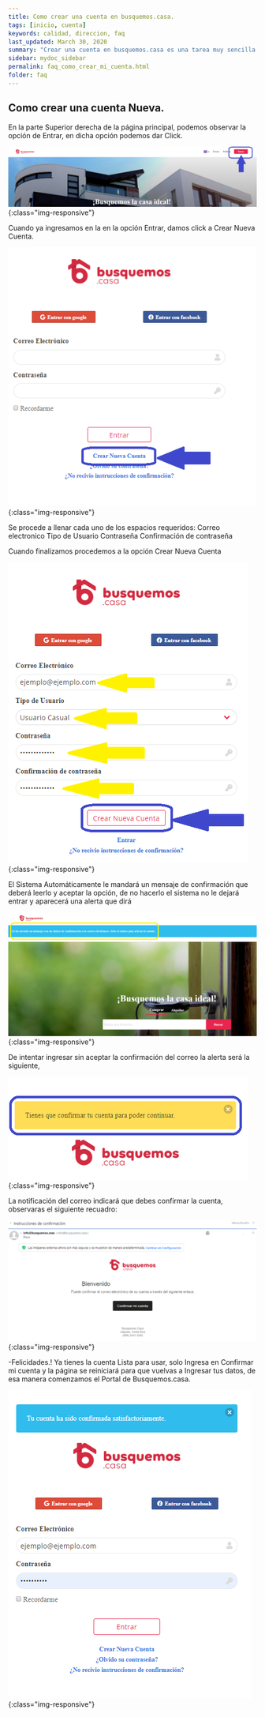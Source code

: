 ```yaml
---
title: Como crear una cuenta en busquemos.casa.
tags: [inicio, cuenta]
keywords: calidad, direccion, faq
last_updated: March 30, 2020
summary: "Crear una cuenta en busquemos.casa es una tarea muy sencilla. En tres pasos rapidos puede estar utilizando el sitio."
sidebar: mydoc_sidebar
permalink: faq_como_crear_mi_cuenta.html
folder: faq
---
```


## Como crear una cuenta Nueva.


En la parte Superior derecha de la página principal, podemos observar la opción de Entrar, en dicha opción podemos dar Click.


![image-title-here](/images/faq/nueva_cuenta_01.png){:class="img-responsive"}


 Cuando ya ingresamos en la en la opción Entrar, damos click a Crear Nueva Cuenta.

![image-title-here](/images/faq/nueva_cuenta_02.png){:class="img-responsive"}


Se procede a llenar cada uno de los espacios requeridos:
Correo electronico
Tipo de Usuario
Contraseña
Confirmación de contraseña

Cuando finalizamos procedemos a la opción Crear Nueva Cuenta 


![image-title-here](/images/faq/nueva_cuenta_03.png){:class="img-responsive"}


El Sistema Automáticamente le mandará un mensaje de confirmación que deberá leerlo y aceptar la opción, de no hacerlo el sistema no le dejará entrar y aparecerá una alerta que dirá 


![image-title-here](/images/faq/nueva_cuenta_04.png){:class="img-responsive"}


 De intentar ingresar sin aceptar la confirmación del correo la alerta será la siguiente, 


![image-title-here](/images/faq/nueva_cuenta_05.png){:class="img-responsive"}


  La notificación del correo indicará que debes confirmar la cuenta, observaras el siguiente recuadro:

![image-title-here](/images/faq/nueva_cuenta_06.png){:class="img-responsive"}

-Felicidades.! 
Ya tienes la cuenta Lista para usar, solo Ingresa en Confirmar mi cuenta y la página se reiniciará para que vuelvas a Ingresar tus datos, de esa manera comenzamos el Portal de Busquemos.casa.
                                   
![image-title-here](/images/faq/nueva_cuenta_07.png){:class="img-responsive"}
